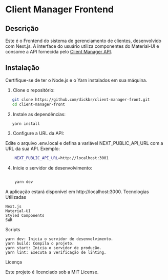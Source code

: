# Client Manager Frontend

## Descrição
Este é o Frontend do sistema de gerenciamento de clientes, desenvolvido com Next.js. A interface do usuário utiliza componentes do Material-UI e consome a API fornecida pelo [Client Manager API](https://github.com/dickbr/client-manager-api).

## Instalação

Certifique-se de ter o Node.js e o Yarn instalados em sua máquina.

1. Clone o repositório:
```bash
   git clone https://github.com/dickbr/client-manager-front.git
   cd client-manager-front
```
2. Instale as dependências:
```bash
   yarn install
```
3. Configure a URL da API:

  Edite o arquivo .env.local e defina a variável NEXT_PUBLIC_API_URL com a URL da sua API. Exemplo:

```bash
    NEXT_PUBLIC_API_URL=http://localhost:3001
```
4. Inicie o servidor de desenvolvimento:
```bash

    yarn dev
```
A aplicação estará disponível em http://localhost:3000.
Tecnologias Utilizadas

    Next.js
    Material-UI
    Styled Components
    SWR

Scripts

    yarn dev: Inicia o servidor de desenvolvimento.
    yarn build: Compila o projeto.
    yarn start: Inicia o servidor de produção.
    yarn lint: Executa a verificação de linting.

Licença

Este projeto é licenciado sob a MIT License.

